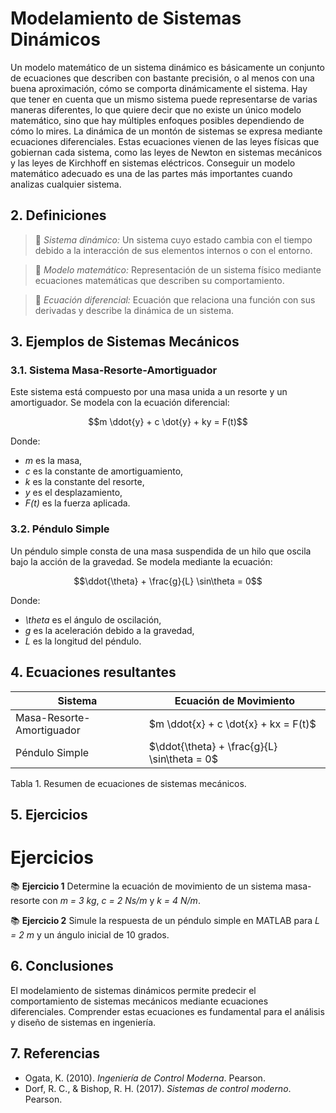 # Modelamiento de Sistemas Dinámicos
Un modelo matemático de un sistema dinámico es básicamente un conjunto de ecuaciones que describen con bastante precisión, o al menos con una buena aproximación, cómo se comporta dinámicamente el sistema. Hay que tener en cuenta que un mismo sistema puede representarse de varias maneras diferentes, lo que quiere decir que no existe un único modelo matemático, sino que hay múltiples enfoques posibles dependiendo de cómo lo mires.
La dinámica de un montón de sistemas se expresa mediante ecuaciones diferenciales. Estas ecuaciones vienen de las leyes físicas que gobiernan cada sistema, como las leyes de Newton en sistemas mecánicos y las leyes de Kirchhoff en sistemas eléctricos. Conseguir un modelo matemático adecuado es una de las partes más importantes cuando analizas cualquier sistema.

## 2. Definiciones
> 🔑 *Sistema dinámico:* Un sistema cuyo estado cambia con el tiempo debido a la interacción de sus elementos internos o con el entorno.

> 🔑 *Modelo matemático:* Representación de un sistema físico mediante ecuaciones matemáticas que describen su comportamiento. 

> 🔑 *Ecuación diferencial:* Ecuación que relaciona una función con sus derivadas y describe la dinámica de un sistema.

## 3. Ejemplos de Sistemas Mecánicos

### 3.1. Sistema Masa-Resorte-Amortiguador
Este sistema está compuesto por una masa unida a un resorte y un amortiguador. Se modela con la ecuación diferencial:
```math
m \ddot{y} + c \dot{y} + ky = F(t)
```
Donde:
- *m* es la masa,
- *c* es la constante de amortiguamiento,
- *k* es la constante del resorte,
- *y* es el desplazamiento,
- *F(t)* es la fuerza aplicada.

### 3.2. Péndulo Simple
Un péndulo simple consta de una masa suspendida de un hilo que oscila bajo la acción de la gravedad. Se modela mediante la ecuación:
```math
\ddot{\theta} + \frac{g}{L} \sin\theta = 0
```
Donde:
- *\theta* es el ángulo de oscilación,
- *g* es la aceleración debido a la gravedad,
- *L* es la longitud del péndulo.

## 4. Ecuaciones resultantes

| Sistema | Ecuación de Movimiento |
|---------|----------------------|
| Masa-Resorte-Amortiguador | \$m \ddot{x} + c \dot{x} + kx = F(t)$ |
| Péndulo Simple | $\ddot{\theta} + \frac{g}{L} \sin\theta = 0$ |

Tabla 1. Resumen de ecuaciones de sistemas mecánicos.

## 5. Ejercicios

# Ejercicios
📚 **Ejercicio 1**
Determine la ecuación de movimiento de un sistema masa-resorte con *m = 3 kg*, *c = 2 Ns/m* y *k = 4 N/m*.

📚 **Ejercicio 2**
Simule la respuesta de un péndulo simple en MATLAB para *L = 2 m* y un ángulo inicial de 10 grados.

## 6. Conclusiones
El modelamiento de sistemas dinámicos permite predecir el comportamiento de sistemas mecánicos mediante ecuaciones diferenciales. Comprender estas ecuaciones es fundamental para el análisis y diseño de sistemas en ingeniería.

## 7. Referencias
- Ogata, K. (2010). *Ingeniería de Control Moderna*. Pearson.
- Dorf, R. C., & Bishop, R. H. (2017). *Sistemas de control moderno*. Pearson.


